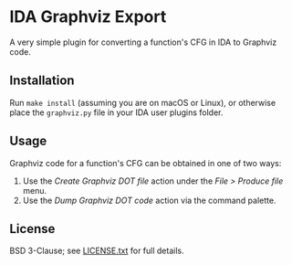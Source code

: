 # IDA Graphviz Export

A very simple plugin for converting a function's CFG in IDA to Graphviz code.

## Installation

Run `make install` (assuming you are on macOS or Linux), or otherwise place the
`graphviz.py` file in your IDA user plugins folder.

## Usage

Graphviz code for a function's CFG can be obtained in one of two ways:

1. Use the _Create Graphviz DOT file_ action under the _File > Produce file_ menu.
2. Use the _Dump Graphviz DOT code_ action via the command palette.

## License

BSD 3-Clause; see [LICENSE.txt](LICENSE.txt) for full details.
